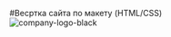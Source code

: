 #Весртка сайта по макету (HTML/CSS)  
![company-logo-black](https://github.com/NadezhdaMak/konstruct/assets/159655786/694d3888-1c4e-49f9-b5f2-c7700b89e689)
